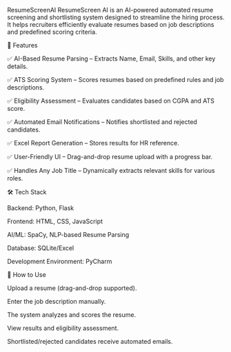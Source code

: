 ResumeScreenAI
ResumeScreen AI is an AI-powered automated resume screening and shortlisting system designed to streamline the hiring process. It helps recruiters efficiently evaluate resumes based on job descriptions and predefined scoring criteria.

🚀 Features

✅ AI-Based Resume Parsing – Extracts Name, Email, Skills, and other key details.

✅ ATS Scoring System – Scores resumes based on predefined rules and job descriptions.

✅ Eligibility Assessment – Evaluates candidates based on CGPA and ATS score.

✅ Automated Email Notifications – Notifies shortlisted and rejected candidates.

✅ Excel Report Generation – Stores results for HR reference.

✅ User-Friendly UI – Drag-and-drop resume upload with a progress bar.

✅ Handles Any Job Title – Dynamically extracts relevant skills for various roles.

🛠 Tech Stack

Backend: Python, Flask

Frontend: HTML, CSS, JavaScript

AI/ML: SpaCy, NLP-based Resume Parsing

Database: SQLite/Excel

Development Environment: PyCharm

📌 How to Use

Upload a resume (drag-and-drop supported).

Enter the job description manually.

The system analyzes and scores the resume.

View results and eligibility assessment.

Shortlisted/rejected candidates receive automated emails.

